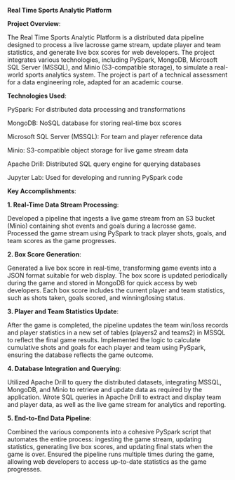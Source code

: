 **Real Time Sports Analytic Platform**

**Project Overview**:

The Real Time Sports Analytic Platform is a distributed data pipeline designed to process a live lacrosse game stream, update player and team statistics, and generate live box scores for web developers. The project integrates various technologies, including PySpark, MongoDB, Microsoft SQL Server (MSSQL), and Minio (S3-compatible storage), to simulate a real-world sports analytics system. The project is part of a technical assessment for a data engineering role, adapted for an academic course.

**Technologies Used**:

PySpark: For distributed data processing and transformations

MongoDB: NoSQL database for storing real-time box scores

Microsoft SQL Server (MSSQL): For team and player reference data

Minio: S3-compatible object storage for live game stream data

Apache Drill: Distributed SQL query engine for querying databases

Jupyter Lab: Used for developing and running PySpark code

**Key Accomplishments**:

**1. Real-Time Data Stream Processing**:
   
Developed a pipeline that ingests a live game stream from an S3 bucket (Minio) containing shot events and goals during a lacrosse game.
Processed the game stream using PySpark to track player shots, goals, and team scores as the game progresses.

**2. Box Score Generation**:
   
Generated a live box score in real-time, transforming game events into a JSON format suitable for web display.
The box score is updated periodically during the game and stored in MongoDB for quick access by web developers.
Each box score includes the current player and team statistics, such as shots taken, goals scored, and winning/losing status.  

**3. Player and Team Statistics Update**:
   
After the game is completed, the pipeline updates the team win/loss records and player statistics in a new set of tables (players2 and teams2) in MSSQL to reflect the final game results.
Implemented the logic to calculate cumulative shots and goals for each player and team using PySpark, ensuring the database reflects the game outcome.

**4. Database Integration and Querying**:
   
Utilized Apache Drill to query the distributed datasets, integrating MSSQL, MongoDB, and Minio to retrieve and update data as required by the application.
Wrote SQL queries in Apache Drill to extract and display team and player data, as well as the live game stream for analytics and reporting.

**5. End-to-End Data Pipeline**:
   
Combined the various components into a cohesive PySpark script that automates the entire process: ingesting the game stream, updating statistics, generating live box scores, and updating final stats when the game is over.
Ensured the pipeline runs multiple times during the game, allowing web developers to access up-to-date statistics as the game progresses.
